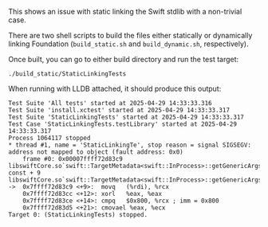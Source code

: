 This shows an issue with static linking the Swift stdlib with a non-trivial case.

There are two shell scripts to build the files either statically or dynamically linking Foundation (`build_static.sh` and `build_dynamic.sh`, respectively).

Once built, you can go to either build directory and run the test target:
```
./build_static/StaticLinkingTests
```

When running with LLDB attached, it should produce this output:
```
Test Suite 'All tests' started at 2025-04-29 14:33:33.316
Test Suite 'install.xctest' started at 2025-04-29 14:33:33.317
Test Suite 'StaticLinkingTests' started at 2025-04-29 14:33:33.317
Test Case 'StaticLinkingTests.testLibrary' started at 2025-04-29 14:33:33.317
Process 1064117 stopped
* thread #1, name = 'StaticLinkingTe', stop reason = signal SIGSEGV: address not mapped to object (fault address: 0x0)
    frame #0: 0x00007ffff72d83c9 libswiftCore.so`swift::TargetMetadata<swift::InProcess>::getGenericArgs() const + 9
libswiftCore.so`swift::TargetMetadata<swift::InProcess>::getGenericArgs:
->  0x7ffff72d83c9 <+9>:  movq   (%rdi), %rcx
    0x7ffff72d83cc <+12>: xorl   %eax, %eax
    0x7ffff72d83ce <+14>: cmpq   $0x800, %rcx ; imm = 0x800 
    0x7ffff72d83d5 <+21>: cmovael %eax, %ecx
Target 0: (StaticLinkingTests) stopped.
```
